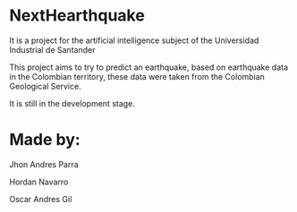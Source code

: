 # NextHearthquake
It is a project for the artificial intelligence subject of the Universidad Industrial de Santander

This project aims to try to predict an earthquake, based on earthquake data in the Colombian territory, these data were taken from the Colombian Geological Service.

It is still in the development stage.


# Made by:

Jhon Andres Parra

Hordan Navarro

Oscar Andres Gil

